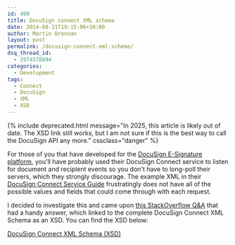 ```yaml
---
id: 499
title: DocuSign connect XML schema
date: 2014-08-31T19:15:06+10:00
author: Martin Brennan
layout: post
permalink: /docusign-connect-xml-schema/
dsq_thread_id:
  - 2974578894
categories:
  - Development
tags:
  - Connect
  - DocuSign
  - XML
  - XSD
---
```


{% include deprecated.html message="In 2025, this article is likely out of date. The XSD link still works, but I am not sure if this is the best way to call the DocuSign API any more." cssclass="danger" %}

For those of you that have developed for the [DocuSign E-Signature platform](https://www.docusign.com), you'll have probably used their DocuSign Connect service to listen for document and recipient events so you don't have to long-poll their servers, which they strongly discourage. The example XML in their [DocuSign Connect Service Guide](https://www.docusign.com/sites/default/files/DocuSign_Connect_Service_Guide.pdf) frustratingly does not have all of the possible values and fields that could come through with each request.

I decided to investigate this and came upon [this StackOverflow Q&A](http://stackoverflow.com/questions/24653205/connect-docusign-xsd "StackOverflow") that had a handy answer, which linked to the complete DocuSign Connect XML Schema as an XSD. You can find the XSD below:

[DocuSign Connect XML Schema (XSD)](https://www.docusign.net/api/3.0/schema/dsx.xsd)